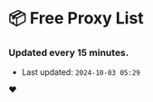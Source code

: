 # :package: Free Proxy List
### Updated every 15 minutes.

- Last updated: `2024-10-03 05:29`

:heart:

